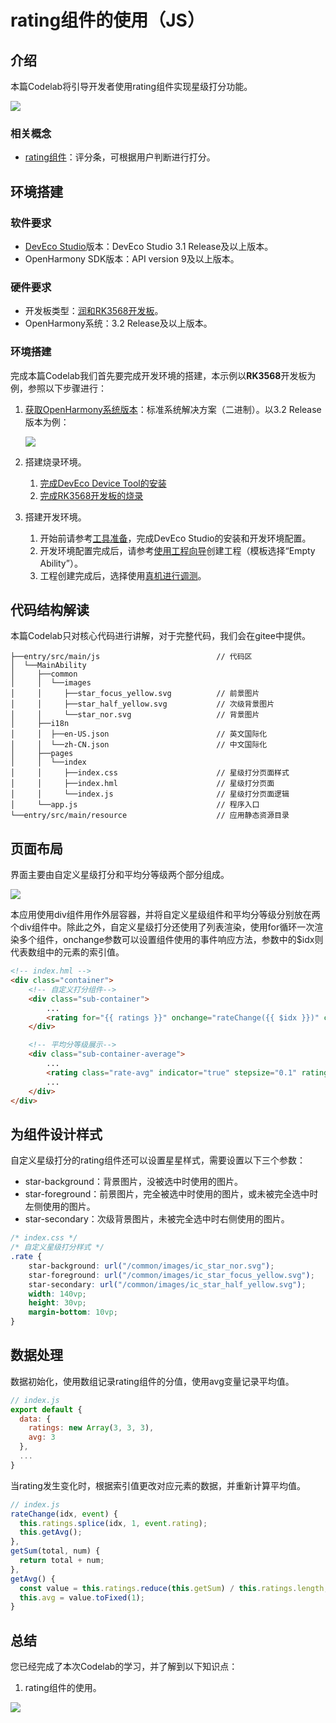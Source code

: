# rating组件的使用（JS）

## 介绍

本篇Codelab将引导开发者使用rating组件实现星级打分功能。

![](figures/zh-cn_image_0000001592194341.gif)

### 相关概念

- [rating组件](https://gitcode.com/openharmony/docs/blob/master/zh-cn/application-dev/reference/apis-arkui/arkui-js/js-components-basic-rating.md/)：评分条，可根据用户判断进行打分。

## 环境搭建

### 软件要求

-   [DevEco Studio](https://gitcode.com/openharmony/docs/blob/master/zh-cn/application-dev/quick-start/start-overview.md#%E5%B7%A5%E5%85%B7%E5%87%86%E5%A4%87)版本：DevEco Studio 3.1 Release及以上版本。
-   OpenHarmony SDK版本：API version 9及以上版本。

### 硬件要求

-   开发板类型：[润和RK3568开发板](https://gitcode.com/openharmony/docs/blob/master/zh-cn/device-dev/quick-start/quickstart-appendix-rk3568.md)。
-   OpenHarmony系统：3.2 Release及以上版本。

### 环境搭建

完成本篇Codelab我们首先要完成开发环境的搭建，本示例以**RK3568**开发板为例，参照以下步骤进行：

1.  [获取OpenHarmony系统版本](https://gitcode.com/openharmony/docs/blob/master/zh-cn/device-dev/get-code/sourcecode-acquire.md#%E8%8E%B7%E5%8F%96%E6%96%B9%E5%BC%8F3%E4%BB%8E%E9%95%9C%E5%83%8F%E7%AB%99%E7%82%B9%E8%8E%B7%E5%8F%96)：标准系统解决方案（二进制）。以3.2 Release版本为例：

    ![](figures/zh-cn_image_0000001569303293.png)

2.  搭建烧录环境。
    1.  [完成DevEco Device Tool的安装](https://gitcode.com/openharmony/docs/blob/master/zh-cn/device-dev/quick-start/quickstart-ide-env-win.md)
    2.  [完成RK3568开发板的烧录](https://gitcode.com/openharmony/docs/blob/master/zh-cn/device-dev/quick-start/quickstart-ide-3568-burn.md)

3.  搭建开发环境。
    1.  开始前请参考[工具准备](https://gitcode.com/openharmony/docs/blob/master/zh-cn/application-dev/quick-start/start-overview.md#%E5%B7%A5%E5%85%B7%E5%87%86%E5%A4%87)，完成DevEco Studio的安装和开发环境配置。
    2.  开发环境配置完成后，请参考[使用工程向导](https://gitcode.com/openharmony/docs/blob/master/zh-cn/application-dev/quick-start/start-with-ets-stage.md#创建ets工程)创建工程（模板选择“Empty Ability”）。
    3.  工程创建完成后，选择使用[真机进行调测](https://gitcode.com/openharmony/docs/blob/master/zh-cn/application-dev/quick-start/start-with-ets-stage.md#使用真机运行应用)。

## 代码结构解读

本篇Codelab只对核心代码进行讲解，对于完整代码，我们会在gitee中提供。

```
├──entry/src/main/js                          // 代码区
│  └──MainAbility
│     ├──common
│     │  └──images
│     │     ├──star_focus_yellow.svg          // 前景图片
│     │     ├──star_half_yellow.svg           // 次级背景图片
│     │     └──star_nor.svg                   // 背景图片
│     ├──i18n
│     │  ├──en-US.json	                      // 英文国际化
│     │  └──zh-CN.json	                      // 中文国际化
│     ├──pages
│     │  └──index
│     │     ├──index.css                      // 星级打分页面样式
│     │	    ├──index.hml                      // 星级打分页面
│     │	    └──index.js                       // 星级打分页面逻辑
│     └──app.js                               // 程序入口
└──entry/src/main/resource                    // 应用静态资源目录
```
## 页面布局

界面主要由自定义星级打分和平均分等级两个部分组成。

![](figures/zh-cn_image_0000001592339481.png)

本应用使用div组件用作外层容器，并将自定义星级组件和平均分等级分别放在两个div组件中。除此之外，自定义星级打分还使用了列表渲染，使用for循环一次渲染多个组件，onchange参数可以设置组件使用的事件响应方法，参数中的$idx则代表数组中的元素的索引值。

```html
<!-- index.hml -->
<div class="container">
    <!-- 自定义打分组件-->
    <div class="sub-container">
        ...
        <rating for="{{ ratings }}" onchange="rateChange({{ $idx }})" class="rate" rating="3"></rating>
    </div>

    <!-- 平均分等级展示-->
    <div class="sub-container-average">
        ...
        <rating class="rate-avg" indicator="true" stepsize="0.1" rating="{{ avg }}"></rating>
        ...
    </div>
</div>
```
## 为组件设计样式

自定义星级打分的rating组件还可以设置星星样式，需要设置以下三个参数：

-   star-background：背景图片，没被选中时使用的图片。
-   star-foreground：前景图片，完全被选中时使用的图片，或未被完全选中时左侧使用的图片。
-   star-secondary：次级背景图片，未被完全选中时右侧使用的图片。

```css
/* index.css */
/* 自定义星级打分样式 */
.rate {
    star-background: url("/common/images/ic_star_nor.svg");
    star-foreground: url("/common/images/ic_star_focus_yellow.svg");
    star-secondary: url("/common/images/ic_star_half_yellow.svg");
    width: 140vp;
    height: 30vp;
    margin-bottom: 10vp;
}
```

## 数据处理

数据初始化，使用数组记录rating组件的分值，使用avg变量记录平均值。

```javascript
// index.js
export default {
  data: {
    ratings: new Array(3, 3, 3),
    avg: 3
  },
  ...
}
```

当rating发生变化时，根据索引值更改对应元素的数据，并重新计算平均值。

```javascript
// index.js
rateChange(idx, event) {
  this.ratings.splice(idx, 1, event.rating);
  this.getAvg();
},
getSum(total, num) {
  return total + num;
},
getAvg() {
  const value = this.ratings.reduce(this.getSum) / this.ratings.length;
  this.avg = value.toFixed(1);
}
```


## 总结

您已经完成了本次Codelab的学习，并了解到以下知识点：

1. rating组件的使用。

![](figures/zh-cn_image_0000001523886822.gif)
